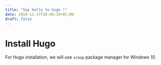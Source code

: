 ```yaml
---
title: "Say hello to hugo !"
date: 2019-11-17T18:49:34+01:00
draft: false
---
```


# Install Hugo

For Hugo installation, we will use `scoop` package manager for _Windows 10_.

